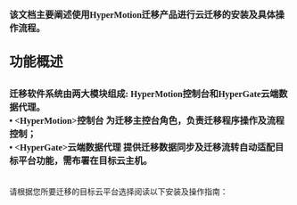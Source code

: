 #


</br><font face="中易宋体" size=3>该文档主要阐述使用HyperMotion迁移产品进行云迁移的安装及具体操作流程。
</font>
 ---
## <font face="方正正黑简体" size=5 >**功能概述** </font> 

<font face="中易宋体" size=3>迁移软件系统由两大模块组成: HyperMotion控制台和HyperGate云端数据代理。
</br>• <**HyperMotion>控制台** 为迁移主控台角色，负责迁移程序操作及流程控制；
</br>• <**HyperGate>云端数据代理** 提供迁移数据同步及迁移流转自动适配目标平台功能，需布署在目标云主机。                        
</font>
 ---
</br>请根据您所要迁移的目标云平台选择阅读以下安装及操作指南：
</font>